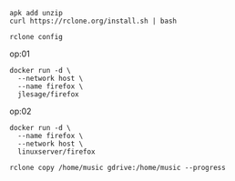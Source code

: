 ```
apk add unzip
curl https://rclone.org/install.sh | bash
```

```
rclone config
```

op:01
```
docker run -d \
  --network host \
  --name firefox \
  jlesage/firefox
```

op:02
```
docker run -d \
  --name firefox \
  --network host \
  linuxserver/firefox
```

```
rclone copy /home/music gdrive:/home/music --progress
```
